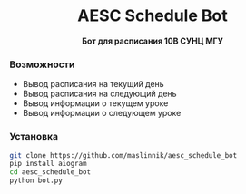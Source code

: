 <h1 align="center">
AESC Schedule Bot
</h1>

<p align="center"><strong>Бот для расписания 10В СУНЦ МГУ</strong></p>

### Возможности

- Вывод расписания на текущий день
- Вывод расписания на следующий день
- Вывод информации о текущем уроке
- Вывод информации о следующем уроке

### Установка

```bash
git clone https://github.com/maslinnik/aesc_schedule_bot
pip install aiogram
cd aesc_schedule_bot
python bot.py
```

